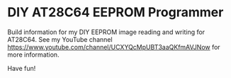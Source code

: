 # DIY AT28C64 EEPROM Programmer

Build information for my DIY EEPROM image reading and writing for AT28C64.
See my YouTube channel https://www.youtube.com/channel/UCXYQcMpUBT3aaQKfmAVJNow for more information.

Have fun!
